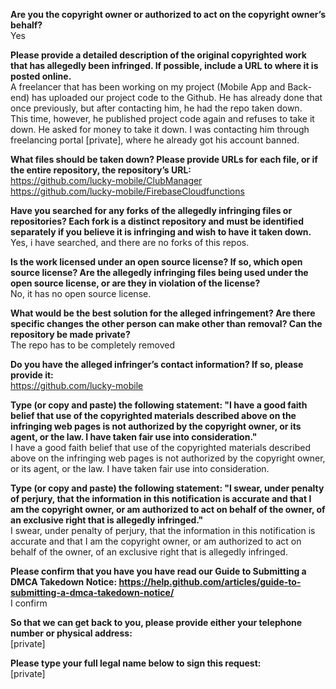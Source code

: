 **Are you the copyright owner or authorized to act on the copyright owner’s behalf?**   
Yes  
  
**Please provide a detailed description of the original copyrighted work that has allegedly been infringed. If possible, include a URL to where it is posted online.**   
A freelancer that has been working on my project (Mobile App and Back-end) has uploaded our project code to the Github. He has already done that once previously, but after contacting him, he had the repo taken down.   
This time, however, he published project code again and refuses to take it down. He asked for money to take it down. I was contacting him through freelancing portal [private], where he already got his account banned.  
  
**What files should be taken down? Please provide URLs for each file, or if the entire repository, the repository’s URL:**   
https://github.com/lucky-mobile/ClubManager   
https://github.com/lucky-mobile/FirebaseCloudfunctions  
  
**Have you searched for any forks of the allegedly infringing files or repositories? Each fork is a distinct repository and must be identified separately if you believe it is infringing and wish to have it taken down.**   
Yes, i have searched, and there are no forks of this repos.  
  
**Is the work licensed under an open source license? If so, which open source license? Are the allegedly infringing files being used under the open source license, or are they in violation of the license?**   
No, it has no open source license.  
  
**What would be the best solution for the alleged infringement? Are there specific changes the other person can make other than removal? Can the repository be made private?**   
The repo has to be completely removed  
  
**Do you have the alleged infringer’s contact information? If so, please provide it:**   
https://github.com/lucky-mobile  
  
**Type (or copy and paste) the following statement: "I have a good faith belief that use of the copyrighted materials described above on the infringing web pages is not authorized by the copyright owner, or its agent, or the law. I have taken fair use into consideration."**   
I have a good faith belief that use of the copyrighted materials described above on the infringing web pages is not authorized by the copyright owner, or its agent, or the law. I have taken fair use into consideration.  
  
**Type (or copy and paste) the following statement: "I swear, under penalty of perjury, that the information in this notification is accurate and that I am the copyright owner, or am authorized to act on behalf of the owner, of an exclusive right that is allegedly infringed."**   
I swear, under penalty of perjury, that the information in this notification is accurate and that I am the copyright owner, or am authorized to act on behalf of the owner, of an exclusive right that is allegedly infringed.  
  
**Please confirm that you have you have read our Guide to Submitting a DMCA Takedown Notice: https://help.github.com/articles/guide-to-submitting-a-dmca-takedown-notice/**   
I confirm  
  
**So that we can get back to you, please provide either your telephone number or physical address:**   
[private]  
  
**Please type your full legal name below to sign this request:**   
[private]   
